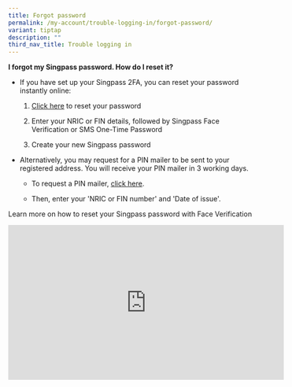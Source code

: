 ```yaml
---
title: Forgot password
permalink: /my-account/trouble-logging-in/forgot-password/
variant: tiptap
description: ""
third_nav_title: Trouble logging in
---
```

<p><strong>I forgot my Singpass password. How do I reset it?</strong>
</p>
<ul data-tight="true" class="tight">
<li>
<p>If you have set up your Singpass 2FA, you can reset your password instantly
online:</p>
<ol data-tight="true" class="tight">
<li>
<p><a href="https://www.singpass.gov.sg/home/ui/online-reset-password/user-detail" rel="noopener noreferrer nofollow" target="_blank">Click here</a> to
reset your password</p>
</li>
<li>
<p>Enter your NRIC or FIN details, followed by Singpass Face Verification
or SMS One-Time Password</p>
</li>
<li>
<p>Create your new Singpass password</p>
<p></p>
</li>
</ol>
</li>
<li>
<p>Alternatively, you may request for a PIN mailer to be sent to your registered
address. You will receive your PIN mailer in 3 working days.</p>
<ul data-tight="true" class="tight">
<li>
<p>To request a PIN mailer, <a href="https://www.singpass.gov.sg/home/ui/online-reset-password/user-detail" rel="noopener noreferrer nofollow" target="_blank">click here</a>.</p>
</li>
<li>
<p>Then, enter your 'NRIC or FIN number' and 'Date of issue'.</p>
</li>
</ul>
</li>
</ul>
<p></p>
<p>Learn more on how to reset your Singpass password with Face Verification</p>
<div class="iframe-wrapper">
<iframe height="315" width="560" allowfullscreen="true" frameborder="0" src="https://www.youtube.com/embed/tfYvC7Ox3gY?si=r8Y70ln8Sasp5Mqe"></iframe>
</div>
<p></p>